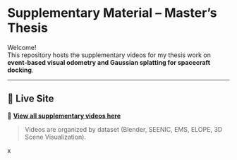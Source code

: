 # Supplementary Material – Master’s Thesis

Welcome!  
This repository hosts the supplementary videos for my thesis work on **event-based visual odometry and Gaussian splatting for spacecraft docking**.

---

## 🚀 Live Site
🫵 **[View all supplementary videos here](https://pierazhi.github.io/Event-Based-Relative-Navigation-using-Gaussian-Splatting/#all)**  

> Videos are organized by dataset (Blender, SEENIC, EMS, ELOPE, 3D Scene Visualization).  

x
